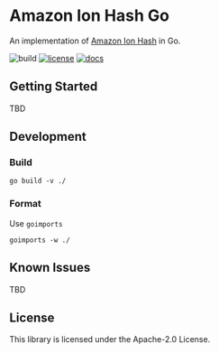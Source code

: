 # Amazon Ion Hash Go

An implementation of [Amazon Ion Hash](http://amzn.github.io/ion-hash) in Go.

![build](https://github.com/therapon/ion-hash-go/workflows/Build/badge.svg)
[![license](https://img.shields.io/hexpm/l/plug.svg)](https://github.com/amzn/ion-hash-go/blob/master/LICENSE)
[![docs](https://img.shields.io/badge/docs-api-green.svg?style=flat-square)](https://amzn.github.io/ion-hash-go/api)

## Getting Started

TBD

## Development

### Build 

```
go build -v ./
```

### Format 

Use `goimports` 

```
goimports -w ./
```

## Known Issues

TBD

## License

This library is licensed under the Apache-2.0 License.
